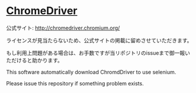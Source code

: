 # [ChromeDriver](http://chromedriver.chromium.org/)

公式サイト: http://chromedriver.chromium.org/

ライセンスが見当たらないため、公式サイトの掲載に留めさせていただきます。

もし利用上問題がある場合は、お手数ですが当リポジトリのissueまで御一報いただけると助かります。

This software automatically download ChromdDriver to use selenium.

Please issue this repository if something problem exists.
